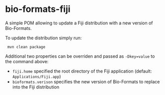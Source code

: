 bio-formats-fiji
================

A simple POM allowing to update a Fiji distribution with a new version of
Bio-Formats.

To update the distribution simply run:

     mvn clean package

Additional two properties can be overriden and passed as `-Dkey=value` to
the command above:

- `fiji.home` specified the root directory of the Fiji application (default: `Applications/Fiji.app`)
- `bioformats.verison` specifies the new version of Bio-Formats to replace into the Fiji distribution
